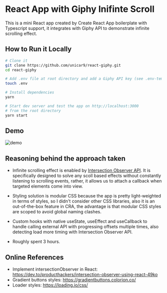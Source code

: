 # React App with Giphy Inifinte Scroll

This is a mini React app created by Create React App boilerplate with Typescript support, it integrates with Giphy API to demonstrate infinite scrolling effect.

## How to Run it Locally

```sh
# Clone it
git clone https://github.com/unicar9/react-giphy.git
cd react-giphy

# Add .env file at root directory and add a Giphy API key (see .env-template)
touch .env

# Install dependencies
yarn

# Start dev server and test the app on http://localhost:3000
# from the root directory
yarn start
```

## Demo

![demo](./demo.gif)

## Reasoning behind the approach taken

- Infinite scrolling effect is enabled by [Intersection Observer API](https://developer.mozilla.org/en-US/docs/Web/API/Intersection_Observer_API). It is specifically designed to solve any scoll based effects without constantly listening to scrolling events, rather, it allows us to attach a callback when targeted elements come into view.

- Styling solution is modular CSS because the app is pretty light-weighted in terms of styles, so I didn't consider other CSS libraries, also it is an out-of-the-box feature in CRA, the advantage is that modular CSS styles are scoped to avoid global naming clashes.

- Custom hooks with native useState, useEffect and useCallback to handle calling external API with progressing offsets multiple times, also detecting load more timing with Intersection Observer API.

- Roughly spent 3 hours.

## Online References

- Implement intersectionObserver in React: https://dev.to/producthackers/intersection-observer-using-react-49ko
- Gradient buttons styles: https://gradientbuttons.colorion.co/
- Loader styles: https://loading.io/css/
